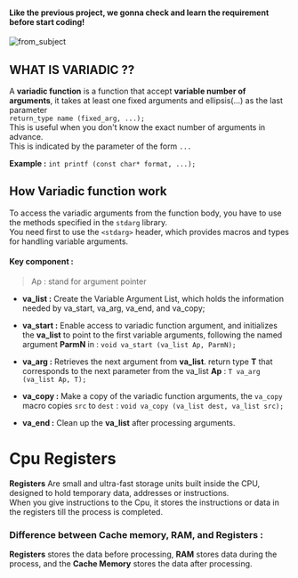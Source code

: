 #### Like the previous project, we gonna check and learn the requirement before start coding! 

![from_subject](https://i.ibb.co/LzdVKN9P/Screenshot-from-2025-01-29-14-25-36.png)

## WHAT IS **VARIADIC** ??  

A **variadic function** is a function that accept **variable number of arguments**, it takes at least one fixed arguments and ellipsis(...) as the last parameter   
`return_type name (fixed_arg, ...);`  
This is useful when you don't know the exact number of arguments in advance.   
This is indicated by the parameter of the form `...`   

**Example :** `int printf (const char* format, ...);`   

## How Variadic function work 

To access the variadic arguments from the function body, you have to use the methods specified in the `stdarg` library.  
You need first to use the `<stdarg>` header, which provides macros and types for handling variable arguments.  

#### Key component :

>Ap : stand for argument pointer

+ **va_list :** Create the Variable Argument List, which holds the information needed by va_start, va_arg, va_end, and va_copy;

+ **va_start :** Enable access to variadic function argument, and initializes the **va_list** to point to the first variable arguments, following the named argument **ParmN** in :
  `void va_start (va_list Ap, ParmN);`   

+ **va_arg :** Retrieves the next argument from **va_list**. return type **T** that corresponds to the next parameter from the va_list **Ap** :
  `T va_arg (va_list Ap, T);`

+ **va_copy :** Make a copy of the variadic function arguments, the `va_copy` macro copies `src` to `dest` :
  `void va_copy (va_list dest, va_list src);`

+ **va_end :** Clean up the **va_list** after processing arguments.

# Cpu Registers

**Registers** Are small and ultra-fast storage units built inside the CPU, designed to hold temporary data, addresses or instructions.  
When you give instructions to the Cpu, it stores the instructions or data in the registers till the process is completed.  

### Difference between Cache memory, RAM, and Registers :

**Registers** stores the data before processing, **RAM** stores data during the process, and the **Cache Memory** stores the data after processing.
